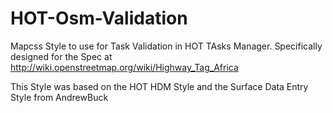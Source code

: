 HOT-Osm-Validation
==================

Mapcss Style to use for Task Validation in HOT TAsks Manager. Specifically designed for the Spec at http://wiki.openstreetmap.org/wiki/Highway_Tag_Africa

This Style was based on the HOT HDM Style and the Surface Data Entry Style from AndrewBuck

